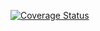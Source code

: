 [![Coverage Status](https://coveralls.io/repos/github/Oriel-Barroso/Test/badge.svg?branch=master)](https://coveralls.io/github/Oriel-Barroso/Test?branch=master)